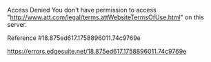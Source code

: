 Access Denied
You don't have permission to access "http://www.att.com/legal/terms.attWebsiteTermsOfUse.html" on this server.

Reference #18.875ed617.1758896011.74c9769e

https://errors.edgesuite.net/18.875ed617.1758896011.74c9769e
